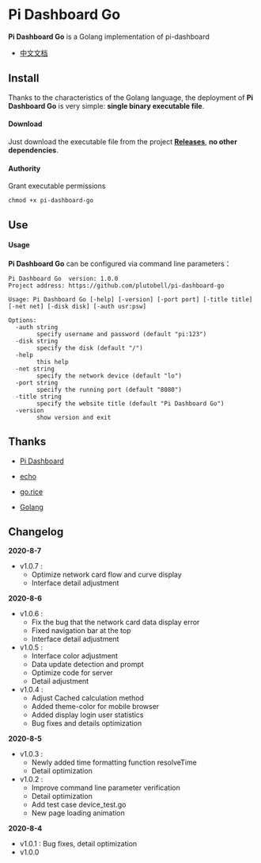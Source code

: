 # Pi Dashboard Go
**Pi Dashboard Go** is a Golang implementation of pi-dashboard

* [中文文档](https://ojoll.com/archives/86/)



## Install

Thanks to the characteristics of the Golang language, the deployment of **Pi Dashboard Go** is very simple: **single binary executable file**.

#### Download

Just download the executable file from the project **[Releases](https://github.com/plutobell/pi-dashboard-go/releases)**, **no other dependencies**.

#### Authority

Grant executable permissions

```
chmod +x pi-dashboard-go
```



## Use

#### Usage

**Pi Dashboard Go** can be configured via command line parameters：

```
Pi Dashboard Go  version: 1.0.0
Project address: https://github.com/plutobell/pi-dashboard-go

Usage: Pi Dashboard Go [-help] [-version] [-port port] [-title title] [-net net] [-disk disk] [-auth usr:psw]

Options:
  -auth string
        specify username and password (default "pi:123")
  -disk string
        specify the disk (default "/")
  -help
        this help
  -net string
        specify the network device (default "lo")
  -port string
        specify the running port (default "8080")
  -title string
        specify the website title (default "Pi Dashboard Go")
  -version
        show version and exit

```



## Thanks

* [Pi Dashboard](https://github.com/spoonysonny/pi-dashboard)

* [echo](https://github.com/labstack/echo)

* [go.rice](https://github.com/GeertJohan/go.rice)
* [Golang](https://golang.org/)



## Changelog

**2020-8-7**

* v1.0.7 : 
  * Optimize network card flow and curve display
  * Interface detail adjustment

**2020-8-6**

* v1.0.6 : 
  * Fix the bug that the network card data display error
  * Fixed navigation bar at the top
  * Interface detail adjustment
* v1.0.5 : 
  * Interface color adjustment
  * Data update detection and prompt
  * Optimize code for server
  * Detail adjustment
* v1.0.4 : 
  * Adjust Cached calculation method
  * Added theme-color for mobile browser
  * Added display login user statistics
  * Bug fixes and details optimization

**2020-8-5**

* v1.0.3 : 
  * Newly added time formatting function resolveTime
  * Detail optimization
* v1.0.2 : 
  * Improve command line parameter verification
  * Detail optimization
  * Add test case device_test.go
  * New page loading animation

**2020-8-4**

* v1.0.1 : Bug fixes, detail optimization
* v1.0.0